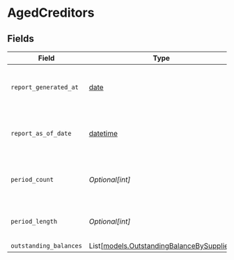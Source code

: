 # AgedCreditors


## Fields

| Field                                                                                  | Type                                                                                   | Required                                                                               | Description                                                                            | Example                                                                                |
| -------------------------------------------------------------------------------------- | -------------------------------------------------------------------------------------- | -------------------------------------------------------------------------------------- | -------------------------------------------------------------------------------------- | -------------------------------------------------------------------------------------- |
| `report_generated_at`                                                                  | [date](https://docs.python.org/3/library/datetime.html#date-objects)                   | :heavy_minus_sign:                                                                     | The exact date and time the report was generated.                                      | 2024-11-14T12:00:00.000Z                                                               |
| `report_as_of_date`                                                                    | [datetime](https://docs.python.org/3/library/datetime.html#datetime-objects)           | :heavy_minus_sign:                                                                     | The cutoff date for transactions included in the report.                               | 2024-11-13                                                                             |
| `period_count`                                                                         | *Optional[int]*                                                                        | :heavy_minus_sign:                                                                     | Number of aging periods shown in the report.                                           | 4                                                                                      |
| `period_length`                                                                        | *Optional[int]*                                                                        | :heavy_minus_sign:                                                                     | Length of each aging period in days.                                                   | 30                                                                                     |
| `outstanding_balances`                                                                 | List[[models.OutstandingBalanceBySupplier](../models/outstandingbalancebysupplier.md)] | :heavy_minus_sign:                                                                     | N/A                                                                                    |                                                                                        |